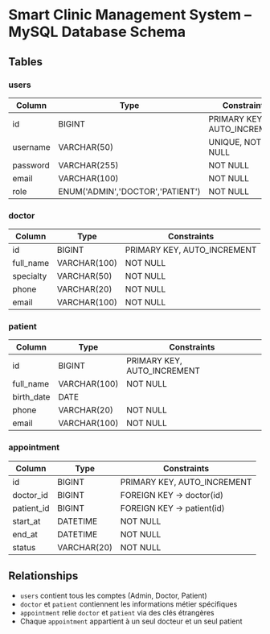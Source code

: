 # Smart Clinic Management System – MySQL Database Schema

## Tables

### users
| Column    | Type         | Constraints             |
|-----------|-------------|------------------------|
| id        | BIGINT      | PRIMARY KEY, AUTO_INCREMENT |
| username  | VARCHAR(50) | UNIQUE, NOT NULL       |
| password  | VARCHAR(255)| NOT NULL               |
| email     | VARCHAR(100)| NOT NULL               |
| role      | ENUM('ADMIN','DOCTOR','PATIENT') | NOT NULL |

### doctor
| Column      | Type         | Constraints             |
|-------------|-------------|------------------------|
| id          | BIGINT      | PRIMARY KEY, AUTO_INCREMENT |
| full_name   | VARCHAR(100)| NOT NULL               |
| specialty   | VARCHAR(50) | NOT NULL               |
| phone       | VARCHAR(20) | NOT NULL               |
| email       | VARCHAR(100)| NOT NULL               |

### patient
| Column      | Type         | Constraints             |
|-------------|-------------|------------------------|
| id          | BIGINT      | PRIMARY KEY, AUTO_INCREMENT |
| full_name   | VARCHAR(100)| NOT NULL               |
| birth_date  | DATE        |                        |
| phone       | VARCHAR(20) | NOT NULL               |
| email       | VARCHAR(100)| NOT NULL               |

### appointment
| Column     | Type         | Constraints             |
|------------|-------------|------------------------|
| id         | BIGINT      | PRIMARY KEY, AUTO_INCREMENT |
| doctor_id  | BIGINT      | FOREIGN KEY → doctor(id) |
| patient_id | BIGINT      | FOREIGN KEY → patient(id) |
| start_at   | DATETIME    | NOT NULL               |
| end_at     | DATETIME    | NOT NULL               |
| status     | VARCHAR(20) | NOT NULL               |

## Relationships

- `users` contient tous les comptes (Admin, Doctor, Patient)
- `doctor` et `patient` contiennent les informations métier spécifiques
- `appointment` relie `doctor` et `patient` via des clés étrangères
- Chaque `appointment` appartient à un seul docteur et un seul patient

